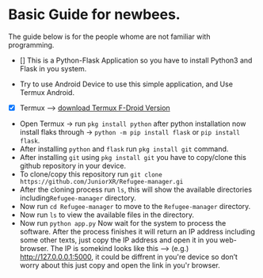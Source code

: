# Basic Guide for newbees.
The guide below is for the people whome are not familiar with programming.

- [] This is a Python-Flask Application so you have to install Python3 and Flask in you system.

- Try to use Android Device to use this simple application, and Use Termux Android.

- [x] Termux --> <a href="https://f-droid.org/repo/com.termux_1020.apk">download Termux F-Droid Version</a>
- Open Termux -> run `pkg install python` after python installation now install flaks through -> `python -m pip install flask` or `pip install flask`.
- After installing `python` and `flask` run `pkg install git` command.
- After installing `git` using `pkg install git` you have to copy/clone this github repository in your device.
- To clone/copy this repository run `git clone https://github.com/JuniorXR/Refugee-manager.gi`
- After the cloning process run `ls`, this will show the available directories including`Refugee-manager` directory.
- Now run `cd Refugee-manager` to move to the `Refugee-manager` directory.
- Now run `ls` to view the available files in the directory.
- Now run `python app.py`
Now wait for the system to process the software.
After the process finishes it will return an IP address including some other texts,
just copy the IP address and open it in you web-browser.
The IP is somekind looks like this —> (e.g.) http://127.0.0.0.1:5000, it could be diffrent in you're device so don’t worry about this just copy and open the link in you'r browser.

